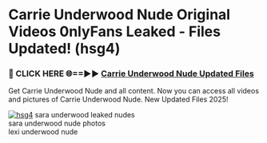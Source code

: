 # Carrie Underwood Nude Original Videos 0nlyFans Leaked - Files Updated! (hsg4)

<h3>🔴 CLICK HERE 🌐==►► <a href="https://tinyurl.com/4mcuefdz" rel="nofollow">Carrie Underwood Nude Updated Files</a></h3>

Get Carrie Underwood Nude and all content. Now you can access all videos and pictures of Carrie Underwood Nude. New Updated Files 2025!

[![hsg4](https://i.imgur.com/StAQSOY.gif)](https://tinyurl.com/4mcuefdz)
sara underwood leaked nudes<br>
sara underwood nude photos<br>
lexi underwood nude